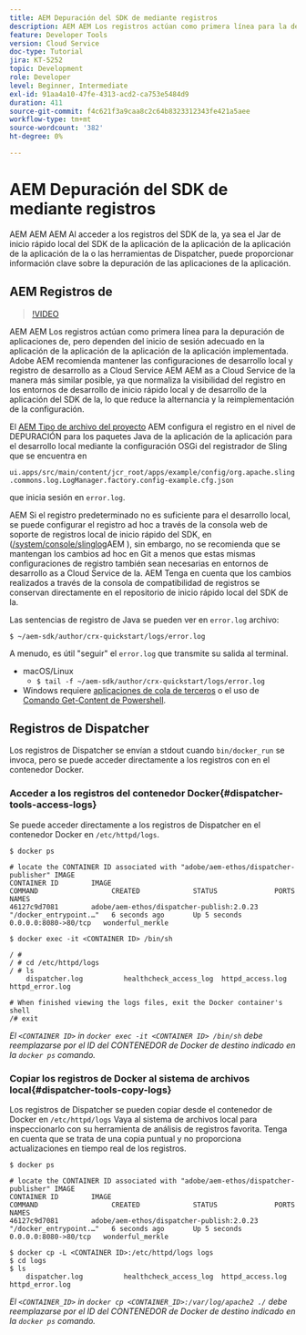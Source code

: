 ```yaml
---
title: AEM Depuración del SDK de mediante registros
description: AEM AEM Los registros actúan como primera línea para la depuración de aplicaciones de, pero dependen del inicio de sesión adecuado en la aplicación de la aplicación de la aplicación de la aplicación implementada.
feature: Developer Tools
version: Cloud Service
doc-type: Tutorial
jira: KT-5252
topic: Development
role: Developer
level: Beginner, Intermediate
exl-id: 91aa4a10-47fe-4313-acd2-ca753e5484d9
duration: 411
source-git-commit: f4c621f3a9caa8c2c64b8323312343fe421a5aee
workflow-type: tm+mt
source-wordcount: '382'
ht-degree: 0%

---
```


# AEM Depuración del SDK de mediante registros

AEM AEM AEM Al acceder a los registros del SDK de la, ya sea el Jar de inicio rápido local del SDK de la aplicación de la aplicación de la aplicación de la aplicación de la o las herramientas de Dispatcher, puede proporcionar información clave sobre la depuración de las aplicaciones de la aplicación.

## AEM Registros de

>[!VIDEO](https://video.tv.adobe.com/v/34334?quality=12&learn=on)

AEM AEM Los registros actúan como primera línea para la depuración de aplicaciones de, pero dependen del inicio de sesión adecuado en la aplicación de la aplicación de la aplicación de la aplicación implementada. Adobe AEM recomienda mantener las configuraciones de desarrollo local y registro de desarrollo as a Cloud Service AEM AEM as a Cloud Service de la manera más similar posible, ya que normaliza la visibilidad del registro en los entornos de desarrollo de inicio rápido local y de desarrollo de la aplicación del SDK de la, lo que reduce la alternancia y la reimplementación de la configuración.

El [AEM Tipo de archivo del proyecto](https://github.com/adobe/aem-project-archetype) AEM configura el registro en el nivel de DEPURACIÓN para los paquetes Java de la aplicación de la aplicación para el desarrollo local mediante la configuración OSGi del registrador de Sling que se encuentra en

`ui.apps/src/main/content/jcr_root/apps/example/config/org.apache.sling.commons.log.LogManager.factory.config-example.cfg.json`

que inicia sesión en `error.log`.

AEM Si el registro predeterminado no es suficiente para el desarrollo local, se puede configurar el registro ad hoc a través de la consola web de soporte de registros local de inicio rápido del SDK, en ([/system/console/slinglog](http://localhost:4502/system/console/slinglog)AEM ), sin embargo, no se recomienda que se mantengan los cambios ad hoc en Git a menos que estas mismas configuraciones de registro también sean necesarias en entornos de desarrollo as a Cloud Service de la. AEM Tenga en cuenta que los cambios realizados a través de la consola de compatibilidad de registros se conservan directamente en el repositorio de inicio rápido local del SDK de la.

Las sentencias de registro de Java se pueden ver en `error.log` archivo:

```
$ ~/aem-sdk/author/crx-quickstart/logs/error.log
```

A menudo, es útil &quot;seguir&quot; el `error.log` que transmite su salida al terminal.

+ macOS/Linux
   + `$ tail -f ~/aem-sdk/author/crx-quickstart/logs/error.log`
+ Windows requiere [aplicaciones de cola de terceros](https://stackoverflow.com/questions/187587/a-windows-equivalent-of-the-unix-tail-command) o el uso de [Comando Get-Content de Powershell](https://stackoverflow.com/a/46444596/133936).

## Registros de Dispatcher

Los registros de Dispatcher se envían a stdout cuando `bin/docker_run` se invoca, pero se puede acceder directamente a los registros con en el contenedor Docker.

### Acceder a los registros del contenedor Docker{#dispatcher-tools-access-logs}

Se puede acceder directamente a los registros de Dispatcher en el contenedor Docker en `/etc/httpd/logs`.

```shell
$ docker ps

# locate the CONTAINER ID associated with "adobe/aem-ethos/dispatcher-publisher" IMAGE
CONTAINER ID        IMAGE                                       COMMAND                  CREATED             STATUS              PORTS                  NAMES
46127c9d7081        adobe/aem-ethos/dispatcher-publish:2.0.23   "/docker_entrypoint.…"   6 seconds ago       Up 5 seconds        0.0.0.0:8080->80/tcp   wonderful_merkle

$ docker exec -it <CONTAINER ID> /bin/sh

/ # 
/ # cd /etc/httpd/logs
/ # ls
    dispatcher.log          healthcheck_access_log  httpd_access.log        httpd_error.log

# When finished viewing the logs files, exit the Docker container's shell
/# exit
```

_El `<CONTAINER ID>` in `docker exec -it <CONTAINER ID> /bin/sh` debe reemplazarse por el ID del CONTENEDOR de Docker de destino indicado en la `docker ps` comando._


### Copiar los registros de Docker al sistema de archivos local{#dispatcher-tools-copy-logs}

Los registros de Dispatcher se pueden copiar desde el contenedor de Docker en `/etc/httpd/logs` Vaya al sistema de archivos local para inspeccionarlo con su herramienta de análisis de registros favorita. Tenga en cuenta que se trata de una copia puntual y no proporciona actualizaciones en tiempo real de los registros.

```shell
$ docker ps

# locate the CONTAINER ID associated with "adobe/aem-ethos/dispatcher-publisher" IMAGE
CONTAINER ID        IMAGE                                       COMMAND                  CREATED             STATUS              PORTS                  NAMES
46127c9d7081        adobe/aem-ethos/dispatcher-publish:2.0.23   "/docker_entrypoint.…"   6 seconds ago       Up 5 seconds        0.0.0.0:8080->80/tcp   wonderful_merkle

$ docker cp -L <CONTAINER ID>:/etc/httpd/logs logs 
$ cd logs
$ ls
    dispatcher.log          healthcheck_access_log  httpd_access.log        httpd_error.log
```

_El `<CONTAINER_ID>` in `docker cp <CONTAINER_ID>:/var/log/apache2 ./` debe reemplazarse por el ID del CONTENEDOR de Docker de destino indicado en la `docker ps` comando._
